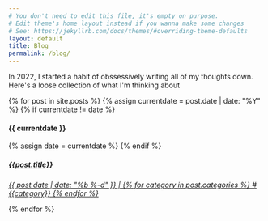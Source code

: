 ```yaml
---
# You don't need to edit this file, it's empty on purpose.
# Edit theme's home layout instead if you wanna make some changes
# See: https://jekyllrb.com/docs/themes/#overriding-theme-defaults
layout: default
title: Blog
permalink: /blog/
---
```


<div id="blog">
<div id="page-header">
  <p>In 2022, I started a habit of obssessively writing all of my thoughts down. <br/>
  Here's a loose collection of what I'm thinking about</p>
</div>

<div id="post-list-container">
  {% for post in site.posts %}
  {% assign currentdate = post.date | date: "%Y" %}
  {% if currentdate != date %}
    <h4 id="y{{currentdate}}">{{ currentdate }}</h4>
    {% assign date = currentdate %}
    {% endif %}
    <div id="post-li">
      <a href="{{site.url}}{{site.baseurl}}{{post.url}}">
        <h5>{{post.title}}</h5>
        <i> {{ post.date | date: "%b %-d" }} | {% for category in post.categories %} #{{category}}  {% endfor %} </i>
      </a>
    </div>

{% endfor %}

</div>
</div>
